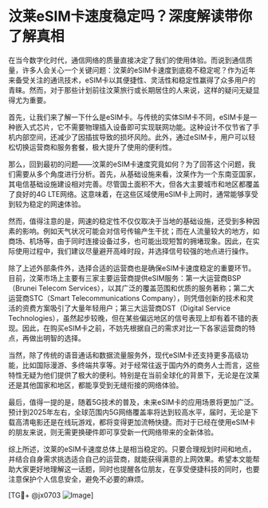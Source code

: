 # 汶莱eSIM卡速度稳定吗？深度解读带你了解真相

在当今数字化时代，通信网络的质量直接决定了我们的使用体验。而说到通信质量，许多人会关心一个关键问题：汶莱的eSIM卡速度到底稳不稳定呢？作为近年来备受关注的通讯技术，eSIM卡以其便捷性、灵活性和稳定性赢得了众多用户的青睐。然而，对于那些计划前往汶莱旅行或长期居住的人来说，这样的疑问无疑显得尤为重要。

首先，让我们来了解一下什么是eSIM卡。与传统的实体SIM卡不同，eSIM卡是一种嵌入式芯片，它不需要物理插入设备即可实现联网功能。这种设计不仅节省了手机内部空间，还减少了因插拔导致的损坏风险。此外，通过eSIM卡，用户可以轻松切换运营商和服务套餐，极大提升了使用的便利性。

那么，回到最初的问题——汶莱的eSIM卡速度究竟如何？为了回答这个问题，我们需要从多个角度进行分析。首先，从基础设施来看，汶莱作为一个东南亚国家，其电信基础设施建设相对完善。尽管国土面积不大，但各大主要城市和地区都覆盖了良好的4G LTE网络。这意味着，在这些区域使用eSIM卡上网时，通常能够享受到较为稳定的网速体验。

然而，值得注意的是，网速的稳定性不仅仅取决于当地的基础设施，还受到多种因素的影响。例如天气状况可能会对信号传输产生干扰；而在人流量较大的地方，如商场、机场等，由于同时连接设备过多，也可能出现短暂的拥堵现象。因此，在实际使用过程中，我们建议尽量避开高峰时段，并选择信号较强的地点进行操作。

除了上述外部条件外，选择合适的运营商也是确保eSIM卡速度稳定的重要环节。目前，汶莱市场上主要有三家主要运营商提供eSIM服务：第一大运营商BSP（Brunei Telecom Services），以其广泛的覆盖范围和优质的服务著称；第二大运营商STC（Smart Telecommunications Company），则凭借创新的技术和灵活的资费方案吸引了大量年轻用户；第三大运营商DST（Digital Service Technologies），虽然起步较晚，但在某些偏远地区的信号表现上却有着不错的表现。因此，在购买eSIM卡之前，不妨先根据自己的需求对比一下各家运营商的特点，再做出明智的选择。

当然，除了传统的语音通话和数据流量服务外，现代eSIM卡还支持更多高级功能，比如国际漫游、多终端共享等。对于经常往返于国内外的商务人士而言，这些特性无疑为他们提供了极大的便利。特别是在当前全球化的背景下，无论是在汶莱还是其他国家和地区，都能享受到无缝衔接的网络体验。

最后，值得一提的是，随着5G技术的普及，未来eSIM卡的应用场景将更加广泛。预计到2025年左右，全球范围内5G网络覆盖率将达到较高水平，届时，无论是下载高清电影还是在线玩游戏，都将变得更加流畅快捷。而对于已经在使用eSIM卡的朋友来说，则无需更换硬件即可享受新一代网络带来的全新体验。

综上所述，汶莱的eSIM卡速度总体上是相当稳定的。只要合理规划时间和地点，并结合自身需求挑选适合自己的运营商，就能获得满意的上网效果。希望本文能帮助大家更好地理解这一话题，同时也提醒各位朋友，在享受便捷科技的同时，也要注意保护个人信息安全，避免不必要的麻烦。

[TG💪+ @jx0703 ![Image](https://github.com/user-attachments/assets/dbca1d08-cadb-493c-b0ec-ad6f7a83f270)]